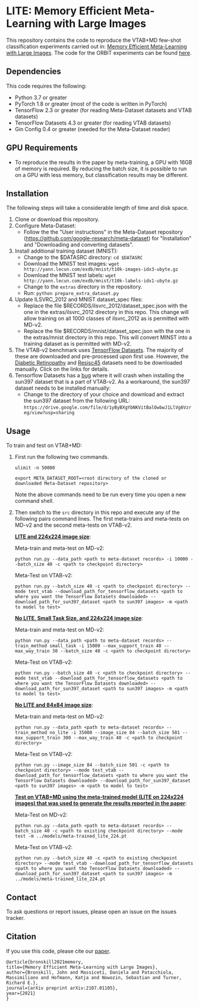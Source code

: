 # LITE: Memory Efficient Meta-Learning with Large Images
This repository contains the code to reproduce the VTAB+MD few-shot classification experiments carried out in:
[Memory Efficient Meta-Learning with Large Images](https://arxiv.org/pdf/2107.01105.pdf). The code for the ORBIT
experiments can be found [here](https://github.com/microsoft/ORBIT-Dataset).

## Dependencies
This code requires the following:
* Python 3.7 or greater
* PyTorch 1.8 or greater (most of the code is written in PyTorch)
* TensorFlow 2.3 or greater (for reading Meta-Dataset datasets and VTAB datasets)
* TensorFlow Datasets 4.3 or greater (for reading VTAB datasets)
* Gin Config 0.4 or greater (needed for the Meta-Dataset reader)

## GPU Requirements
* To reproduce the results in the paper by meta-training, a GPU with 16GB of memory is required. By reducing the batch
  size, it is possible to run on a GPU with less memory, but classification results may be different.

## Installation
The following steps will take a considerable length of time and disk space.
1. Clone or download this repository.
2. Configure Meta-Dataset:
    * Follow the the "User instructions" in the Meta-Dataset repository (https://github.com/google-research/meta-dataset)
      for "Installation" and "Downloading and converting datasets".
3. Install additional training dataset (MNIST):
    * Change to the $DATASRC directory: ```cd $DATASRC```
    * Download the MNIST test images: ```wget http://yann.lecun.com/exdb/mnist/t10k-images-idx3-ubyte.gz```
    * Download the MNIST test labels: ```wget http://yann.lecun.com/exdb/mnist/t10k-labels-idx1-ubyte.gz```
    * Change to the ```extras``` directory in the repository.
    * Run: ```python prepare_extra_dataset.py```
4. Update ILSVRC_2012 and MNIST dataset_spec files:
   * Replace the file $RECORDS/ilsvrc_2012/dataset_spec.json with the one in the extras/ilsvrc_2012 directory in
     this repo. This change will allow training on all 1000 classes of ilsvrc_2012 as is permitted with MD-v2.
   * Replace the file $RECORDS/mnist/dataset_spec.json with the one in the extras/mnist directory in this repo.
   This will convert MINST into a training dataset as is permitted with MD-v2.
5. The VTAB-v2 benchmark uses [TensorFlow Datasets](https://www.tensorflow.org/datasets). The majority of these are
   downloaded and pre-processed upon first use. However, the 
   [Diabetic Retinopathy](https://www.tensorflow.org/datasets/catalog/diabetic_retinopathy_detection) 
   and [Resisc45](https://www.tensorflow.org/datasets/catalog/resisc45) datasets need to be
   downloaded manually. Click on the links for details. 
6. Tensorflow Datasets has a [bug](https://github.com/tensorflow/datasets/issues/2889) where it will crash when 
   installing the sun397 dataset that is a part of VTAB-v2. As a workaround, the sun397 dataset needs to be 
   installed manually:
   * Change to the directory of your choice and download and extract the sun397 dataset from the following URL:
   ```https://drive.google.com/file/d/1yByBXgYbNKVitBalOwbwJ1LlVg6Vzreg/view?usp=sharing``` 
   

## Usage
To train and test on VTAB+MD:

1. First run the following two commands.

   ```ulimit -n 50000```

   ```export META_DATASET_ROOT=<root directory of the cloned or downloaded Meta-Dataset repository>```

   Note the above commands need to be run every time you open a new command shell.

2. Then switch to the ```src``` directory in this repo and execute any of the following pairs command lines.
   The first meta-trains and meta-tests on MD-v2 and the second meta-tests on VTAB-v2. 

   **<ins>LITE and 224x224 image size<ins>**:
     
   Meta-train and meta-test on MD-v2: 
   
   ```python run.py --data_path <path to meta-dataset records> -i 10000 --batch_size 40 -c <path to checkpoint directory>```

   Meta-Test on VTAB-v2:
   
   ```python run.py --batch_size 40 -c <path to checkpoint directory> --mode test_vtab --download_path_for_tensorflow_datasets <path to where you want the TensorFlow Datasets downloaded> --download_path_for_sun397_dataset <path to sun397 images> -m <path to model to test>```

   **<ins>No LITE, Small Task Size, and 224x224 image size<ins>**:

   Meta-train and meta-test on MD-v2:

   ```python run.py --data_path <path to meta-dataset records> --train_method small_task -i 15000 --max_support_train 40 --max_way_train 30 --batch_size 40 -c <path to checkpoint directory>```

   Meta-Test on VTAB-v2:
   
   ```python run.py --batch_size 40 -c <path to checkpoint directory> --mode test_vtab --download_path_for_tensorflow_datasets <path to where you want the TensorFlow Datasets downloaded> --download_path_for_sun397_dataset <path to sun397 images> -m <path to model to test>```

   **<ins>No LITE and 84x84 image size<ins>**:

   Meta-train and meta-test on MD-v2:

   ```python run.py --data_path <path to meta-dataset records> --train_method no_lite -i 35000 --image_size 84 --batch_size 501 --max_support_train 300 --max_way_train 40 -c <path to checkpoint directory>```

   Meta-Test on VTAB-v2:

   ```python run.py --image_size 84 --batch_size 501 -c <path to checkpoint directory> --mode test_vtab --download_path_for_tensorflow_datasets <path to where you want the TensorFlow Datasets downloaded> --download_path_for_sun397_dataset <path to sun397 images> -m <path to model to test>```

   **<ins>Test on VTAB+MD using the meta-trained model (LITE on 224x224 images) that was used to generate the results reported in the paper<ins>**:

   Meta-Test on MD-v2:
   
   ```python run.py --data_path <path to meta-dataset records> --batch_size 40 -c <path to existing checkpoint directory> --mode test -m ../models/meta-trained_lite_224.pt```

   Meta-Test on VTAB-v2:

   ```python run.py --batch_size 40 -c <path to existing checkpoint directory> --mode test_vtab --download_path_for_tensorflow_datasets <path to where you want the TensorFlow Datasets downloaded> --download_path_for_sun397_dataset <path to sun397 images> -m ../models/meta-trained_lite_224.pt```

## Contact
To ask questions or report issues, please open an issue on the issues tracker.

## Citation
If you use this code, please cite our [paper](https://arxiv.org/pdf/2107.01105.pdf).
```
@article{bronskill2021memory,
title={Memory Efficient Meta-Learning with Large Images},
author={Bronskill, John and Massiceti, Daniela and Patacchiola, Massimiliano and Hofmann, Katja and Nowozin, Sebastian and Turner, Richard E.},
journal={arXiv preprint arXiv:2107.01105},
year={2021}
}
```
